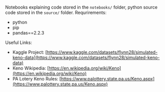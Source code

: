 Notebooks explaining code stored in the ``notebooks/`` folder, python source code stored in the ``source/`` folder.
Requrirements:
* python
* pip
* pandas==2.2.3

Useful Links:
* Kaggle Project: [https://www.kaggle.com/datasets/flynn28/simulated-keno-data](https://www.kaggle.com/datasets/flynn28/simulated-keno-data)
* Keno Wikipedia: [https://en.wikipedia.org/wiki/Keno](https://en.wikipedia.org/wiki/Keno)
* PA Lotery Keno Rules: [https://www.palottery.state.pa.us/Keno.aspx](https://www.palottery.state.pa.us/Keno.aspx)
